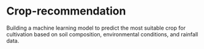 # Crop-recommendation
Building a machine learning model to predict the most suitable crop for cultivation based on soil composition, environmental conditions, and rainfall data.
